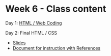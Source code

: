 # Week 6 - Class content

Day 1: [HTML / Web Coding](https://docs.google.com/presentation/d/18E7KWns8s3kqIaJyWu0fJkDvOz7QiAB5fWCb6LbgpLw/edit?usp=sharing)

Day 2: Final HTML / CSS 

* [Slides](https://docs.google.com/presentation/d/1q5aI6anj0OZchdzs8ROfuaT6acPy_Q3TFR6HFraLqn8/edit?usp=sharing)
* [Document for instruction with References](https://docs.google.com/document/d/1wZp_BNRY35DoVBnT3qZ5nN6xh-LPLYFV5R0bbhVw1dM/edit?usp=sharing)

